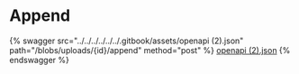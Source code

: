 # Append

{% swagger src="../../../../../../.gitbook/assets/openapi (2).json" path="/blobs/uploads/{id}/append" method="post" %}
[openapi (2).json](<../../../../../../.gitbook/assets/openapi (2).json>)
{% endswagger %}
